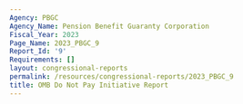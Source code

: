 ```yaml
---
Agency: PBGC
Agency_Name: Pension Benefit Guaranty Corporation
Fiscal_Year: 2023
Page_Name: 2023_PBGC_9
Report_Id: '9'
Requirements: []
layout: congressional-reports
permalink: /resources/congressional-reports/2023_PBGC_9
title: OMB Do Not Pay Initiative Report
---
```

